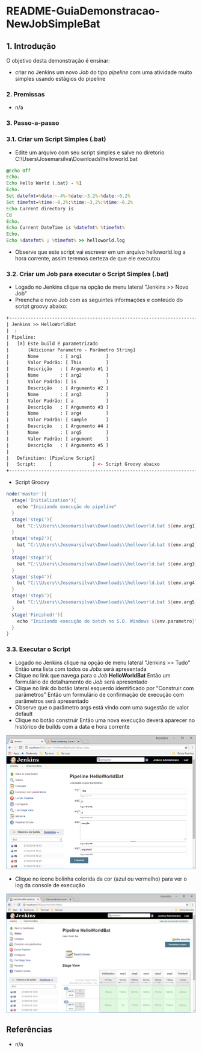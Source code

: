 # README-GuiaDemonstracao-NewJobSimpleBat


## 1. Introdução ##

O objetivo desta demonstração é ensinar:
* criar no Jenkins um novo _Job_ do tipo _pipeline_ com uma atividade muito simples usando estágios do pipeline

### 2. Premissas ###

* n/a

### 3. Passo-a-passo ###

### 3.1. Criar um Script Simples (.bat) ###

* Edite um arquivo com seu script simples e salve no diretorio C:\Users\Josemarsilva\Downloads\helloworld.bat

```bat
@Echo Off
Echo.
Echo Hello World (.bat) - %1
Echo.
Set datefmt=%date:~-4%-%date:~3,2%-%date:~0,2%
Set timefmt=%time:~0,2%:%time:~3,2%:%time:~6,2%
Echo Current directory is 
Cd
Echo.
Echo Current DateTime is %datefmt% %timefmt%
Echo.
Echo %datefmt% ; %timefmt% >> helloworld.log
```

* Observe que este script vai escrever em um arquivo helloworld.log a hora corrente, assim teremos certeza de que ele executou


### 3.2. Criar um Job para executar o Script Simples (.bat) ###

* Logado no Jenkins clique na opção de menu lateral "Jenkins >> Novo Job"
* Preencha o novo Job com as seguintes informações e conteúdo do script groovy abaixo:

```html
+--------------------------------------------------------------------------------+
| Jenkins >> HelloWorldBat                                                       |
|  :                                                                             |
| Pipeline:                                                                      |
|   [X] Este build é parametrizado                                               |
|       [Adicionar Parametro - Parâmetro String]                                 |
|       Nome        : [ arg1         ]                                           |
|       Valor Padrão: [ This         ]                                           |
|       Descrição   : [ Argumento #1 ]                                           |
|       Nome        : [ arg2         ]                                           |
|       Valor Padrão: [ is           ]                                           |
|       Descrição   : [ Argumento #2 ]                                           |
|       Nome        : [ arg3         ]                                           |
|       Valor Padrão: [ a            ]                                           |
|       Descrição   : [ Argumento #3 ]                                           |
|       Nome        : [ arg4         ]                                           |
|       Valor Padrão: [ sample       ]                                           |
|       Descrição   : [ Argumento #4 ]                                           |
|       Nome        : [ arg5         ]                                           |
|       Valor Padrão: [ argument     ]                                           |
|       Descrição   : [ Argumento #5 ]                                           |
|                                                                                |
|   Definition: [Pipeline Script]                                                |
|   Script:     [               ] <- Script Groovy abaixo                        |
+--------------------------------------------------------------------------------+
```

* Script Groovy

```groovy
node('master'){
  stage('Initialization'){
    echo "Iniciando execução do pipeline"
  }
  stage('step1'){
    bat "C:\\Users\\Josemarsilva\\Downloads\\helloworld.bat ${env.arg1}"
  }
  stage('step2'){
    bat "C:\\Users\\Josemarsilva\\Downloads\\helloworld.bat ${env.arg2}"
  }
  stage('step3'){
    bat "C:\\Users\\Josemarsilva\\Downloads\\helloworld.bat ${env.arg3}"
  }
  stage('step4'){
    bat "C:\\Users\\Josemarsilva\\Downloads\\helloworld.bat ${env.arg4}"
  }
  stage('step5'){
    bat "C:\\Users\\Josemarsilva\\Downloads\\helloworld.bat ${env.arg5}"
  }
  stage('Finished!'){
    echo "Iniciando execução do batch no S.O. Windows ${env.parametro}"
  }
}
```


### 3.3. Executar o Script ###

* Logado no Jenkins clique na opção de menu lateral "Jenkins >> Tudo" Então uma lista com todos os _Jobs_ será apresentada 
* Clique no link que navega para o _Job_ **HelloWorldBat** Então um formulário de detalhamento do _Job_ será apresentado
* Clique no link do botão lateral esquerdo identificado por "Construir com parâmetros" Então um formulário de confirmação de execução com parâmetros será apresentado
* Observe que o parâmetro args está vindo com uma sugestão de valor default
* Clique no botão construir Então uma nova execução deverá aparecer no histórico de builds com a data e hora corrente

![PipelineHelloWorldBat-Construir](https://github.com/josemarsilva/eval-jenkins/blob/master/doc/images/PipelineHelloWorldBat-Construir(1).png) 

* Clique no ícone bolinha colorida da cor (azul ou vermelho) para ver o log da console de execução

![PipelineHelloWorldBat-Construir](https://github.com/josemarsilva/eval-jenkins/blob/master/doc/images/PipelineHelloWorldBat-Construir(2).png) 



## Referências ##

* n/a
